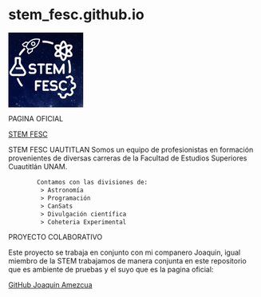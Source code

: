# stem_fesc.github.io
<img src="/Imagenes/logo.png" alt="STEM FESC" align="center" width="150">

PAGINA OFICIAL

[STEM FESC](https://stemfesc.com.mx/)

STEM FESC UAUTITLAN
Somos un equipo de profesionistas en formación provenientes de diversas carreras de la Facultad de Estudios
            Superiores Cuautitlán UNAM.
            
            Contamos con las divisiones de:
             > Astronomía
             > Programación
             > CanSats
             > Divulgación científica
             > Coheteria Experimental


PROYECTO COLABORATIVO

Este proyecto se trabaja en conjunto con mi companero Joaquin, igual miembro de la STEM trabajamos de manera conjunta en este repositorio que es ambiente de pruebas y el suyo que es la pagina oficial: 

[GitHub Joaquin Amezcua](https://github.com/Nightdragoon/stem_fesc.github.io)

